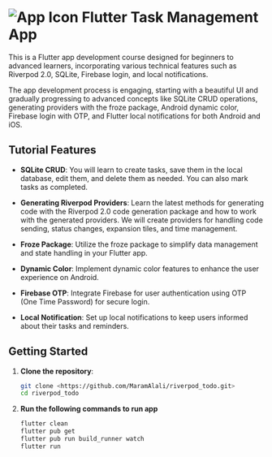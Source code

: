 # ![App Icon](https://upload.wikimedia.org/wikipedia/commons/5/5d/GNOME_Todo_icon_2019.svg) Flutter Task Management App

This is a Flutter app development course designed for beginners to advanced learners, incorporating various technical features such as Riverpod 2.0, SQLite, Firebase login, and local notifications.

The app development process is engaging, starting with a beautiful UI and gradually progressing to advanced concepts like SQLite CRUD operations, generating providers with the froze package, Android dynamic color, Firebase login with OTP, and Flutter local notifications for both Android and iOS.

## Tutorial Features

- **SQLite CRUD**:
  You will learn to create tasks, save them in the local database, edit them, and delete them as needed. You can also mark tasks as completed.

- **Generating Riverpod Providers**:
  Learn the latest methods for generating code with the Riverpod 2.0 code generation package and how to work with the generated providers. We will create providers for handling code sending, status changes, expansion tiles, and time management.

- **Froze Package**:
  Utilize the froze package to simplify data management and state handling in your Flutter app.

- **Dynamic Color**:
  Implement dynamic color features to enhance the user experience on Android.

- **Firebase OTP**:
  Integrate Firebase for user authentication using OTP (One Time Password) for secure login.

- **Local Notification**:
  Set up local notifications to keep users informed about their tasks and reminders.

## Getting Started

1. **Clone the repository**:
   ```bash
   git clone <https://github.com/MaramAlali/riverpod_todo.git>
   cd riverpod_todo

2. **Run the following commands to run app**
   ```bash
   flutter clean
   flutter pub get
   flutter pub run build_runner watch
   flutter run
